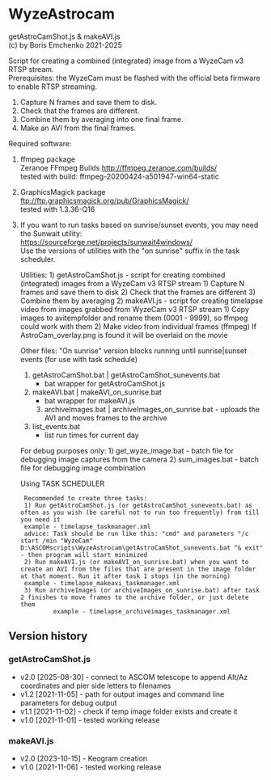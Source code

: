 # WyzeAstrocam

getAstroCamShot.js & makeAVI.js  
(c) by Boris Emchenko 2021-2025

Script for creating a combined (integrated) image from a WyzeCam v3 RTSP stream.  
Prerequisites: the WyzeCam must be flashed with the official beta firmware to enable RTSP streaming.

1) Capture N frames and save them to disk.  
2) Check that the frames are different.  
3) Combine them by averaging into one final frame.  
4) Make an AVI from the final frames.

Required software:
1) ffmpeg package  
   Zeranoe FFmpeg Builds <http://ffmpeg.zeranoe.com/builds/>  
   tested with build: ffmpeg-20200424-a501947-win64-static

2) GraphicsMagick package  
   ftp://ftp.graphicsmagick.org/pub/GraphicsMagick/  
   tested with 1.3.36-Q16

3) If you want to run tasks based on sunrise/sunset events, you may need the Sunwait utility:  
   https://sourceforge.net/projects/sunwait4windows/  
   Use the versions of utilities with the "on sunrise" suffix in the task scheduler.


	Utilities:
        1) getAstroCamShot.js
                - script for creating combined (integrated) images from a WyzeCam v3 RTSP stream
                        1) Capture N frames and save them to disk
                        2) Check that the frames are different
                        3) Combine them by averaging
        2) makeAVI.js
                - script for creating timelapse video from images grabbed from WyzeCam v3 RTSP stream
                        1) Copy images to avitempfolder and rename them (0001 - 9999), so ffmpeg could work with them
                        2) Make video from individual frames (ffmpeg)
                        If AstroCam_overlay.png is found it will be overlaid on the movie
			
	Other files:
	"On sunrise" version blocks running until sunrise|sunset events (for use with task schedule)
	1) getAstroCamShot.bat | getAstroCamShot_sunevents.bat
		- bat wrapper for getAstroCamShot.js
	2) makeAVI.bat | makeAVI_on_sunrise.bat
		- bat wrapper for makeAVI.js
        3) archiveImages.bat | archiveImages_on_sunrise.bat
                - uploads the AVI and moves frames to the archive
	4) list_events.bat
		- list run times for current day 

	For debug purposes only:
        1) get_wyze_image.bat
                - batch file for debugging image captures from the camera
        2) sum_images.bat
                - batch file for debugging image combination


	Using TASK SCHEDULER
	
        Recommended to create three tasks:
        1) Run getAstroCamShot.js (or getAstroCamShot_sunevents.bat) as often as you wish (be careful not to run too frequently) from till you need it
		example - timelapse_taskmanager.xml
		advice: Task should be run like this: "cmd" and parameters "/c start /min "WyzeCam" D:\ASCOMscripts\WyzeAstrocam\getAstroCamShot_sunevents.bat ^& exit" - then program will start minimized
        2) Run makeAVI.js (or makeAVI_on_sunrise.bat) when you want to create an AVI from the files that are present in the image folder at that moment. Run it after task 1 stops (in the morning)
		example - timelapse_makeavi_taskmanager.xml
        3) Run archiveImages (or archiveImages_on_sunrise.bat) after task 2 finishes to move frames to the archive folder, or just delete them
                example - timelapse_archiveimages_taskmanager.xml

## Version history

### getAstroCamShot.js
- v2.0 [2025-08-30] - connect to ASCOM telescope to append Alt/Az coordinates and pier side letters to filenames
- v1.2 [2021-11-05] - path for output images and command line parameters for debug output
- v1.1 [2021-11-02] - check if temp image folder exists and create it
- v1.0 [2021-11-01] - tested working release

### makeAVI.js
- v2.0 [2023-10-15] - Keogram creation
- v1.0 [2021-11-06] - tested working release

